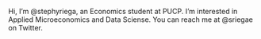 Hi, I’m @stephyriega, an Economics student at PUCP. I’m interested in Applied Microeconomics and Data Sciense. You can reach me at @sriegae on Twitter. 
